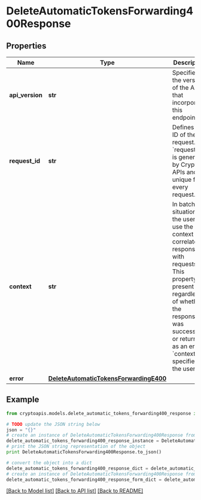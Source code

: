 # DeleteAutomaticTokensForwarding400Response


## Properties
Name | Type | Description | Notes
------------ | ------------- | ------------- | -------------
**api_version** | **str** | Specifies the version of the API that incorporates this endpoint. | 
**request_id** | **str** | Defines the ID of the request. The &#x60;requestId&#x60; is generated by Crypto APIs and it&#39;s unique for every request. | 
**context** | **str** | In batch situations the user can use the context to correlate responses with requests. This property is present regardless of whether the response was successful or returned as an error. &#x60;context&#x60; is specified by the user. | [optional] 
**error** | [**DeleteAutomaticTokensForwardingE400**](DeleteAutomaticTokensForwardingE400.md) |  | 

## Example

```python
from cryptoapis.models.delete_automatic_tokens_forwarding400_response import DeleteAutomaticTokensForwarding400Response

# TODO update the JSON string below
json = "{}"
# create an instance of DeleteAutomaticTokensForwarding400Response from a JSON string
delete_automatic_tokens_forwarding400_response_instance = DeleteAutomaticTokensForwarding400Response.from_json(json)
# print the JSON string representation of the object
print DeleteAutomaticTokensForwarding400Response.to_json()

# convert the object into a dict
delete_automatic_tokens_forwarding400_response_dict = delete_automatic_tokens_forwarding400_response_instance.to_dict()
# create an instance of DeleteAutomaticTokensForwarding400Response from a dict
delete_automatic_tokens_forwarding400_response_form_dict = delete_automatic_tokens_forwarding400_response.from_dict(delete_automatic_tokens_forwarding400_response_dict)
```
[[Back to Model list]](../README.md#documentation-for-models) [[Back to API list]](../README.md#documentation-for-api-endpoints) [[Back to README]](../README.md)


